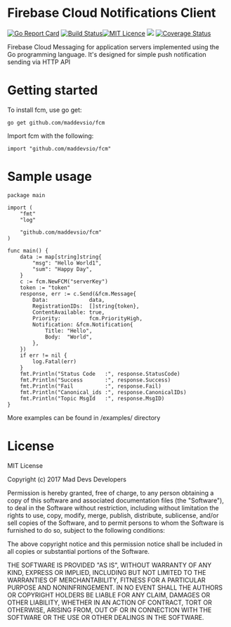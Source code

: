 # Firebase Cloud Notifications Client

[![Go Report Card](https://goreportcard.com/badge/github.com/maddevsio/fcm)](https://goreportcard.com/report/github.com/maddevsio/fcm)
[![Build Status](https://travis-ci.org/maddevsio/fcm.svg)](https://travis-ci.org/maddevsio/fcm.svg)[![MIT Licence](https://badges.frapsoft.com/os/mit/mit.svg?v=103)](https://opensource.org/licenses/mit-license.php)
[![](https://godoc.org/github.com/maddevsio/fcm?status.svg)](https://godoc.org/github.com/maddevsio/fcm)
[![Coverage Status](https://coveralls.io/repos/github/maddevsio/fcm/badge.svg?branch=master)](https://coveralls.io/github/maddevsio/fcm?branch=master)

Firebase Cloud Messaging for application servers implemented using the Go programming language.
It's designed for simple push notification sending via HTTP API

# Getting started

To install fcm, use go get:

```
go get github.com/maddevsio/fcm
```

Import fcm with the following:

```
import "github.com/maddevsio/fcm"
```

# Sample usage

```
package main

import (
	"fmt"
	"log"

	"github.com/maddevsio/fcm"
)

func main() {
	data := map[string]string{
		"msg": "Hello World1",
		"sum": "Happy Day",
	}
	c := fcm.NewFCM("serverKey")
	token := "token"
	response, err := c.Send(&fcm.Message{
		Data:             data,
		RegistrationIDs:  []string{token},
		ContentAvailable: true,
		Priority:         fcm.PriorityHigh,
		Notification: &fcm.Notification{
			Title: "Hello",
			Body:  "World",
		},
	})
	if err != nil {
		log.Fatal(err)
	}
	fmt.Println("Status Code   :", response.StatusCode)
	fmt.Println("Success       :", response.Success)
	fmt.Println("Fail          :", response.Fail)
	fmt.Println("Canonical_ids :", response.CanonicalIDs)
	fmt.Println("Topic MsgId   :", response.MsgID)
}

```

More examples can be found in /examples/ directory

# License

MIT License

Copyright (c) 2017 Mad Devs Developers

Permission is hereby granted, free of charge, to any person obtaining a copy
of this software and associated documentation files (the "Software"), to deal
in the Software without restriction, including without limitation the rights
to use, copy, modify, merge, publish, distribute, sublicense, and/or sell
copies of the Software, and to permit persons to whom the Software is
furnished to do so, subject to the following conditions:

The above copyright notice and this permission notice shall be included in all
copies or substantial portions of the Software.

THE SOFTWARE IS PROVIDED "AS IS", WITHOUT WARRANTY OF ANY KIND, EXPRESS OR
IMPLIED, INCLUDING BUT NOT LIMITED TO THE WARRANTIES OF MERCHANTABILITY,
FITNESS FOR A PARTICULAR PURPOSE AND NONINFRINGEMENT. IN NO EVENT SHALL THE
AUTHORS OR COPYRIGHT HOLDERS BE LIABLE FOR ANY CLAIM, DAMAGES OR OTHER
LIABILITY, WHETHER IN AN ACTION OF CONTRACT, TORT OR OTHERWISE, ARISING FROM,
OUT OF OR IN CONNECTION WITH THE SOFTWARE OR THE USE OR OTHER DEALINGS IN THE
SOFTWARE.

